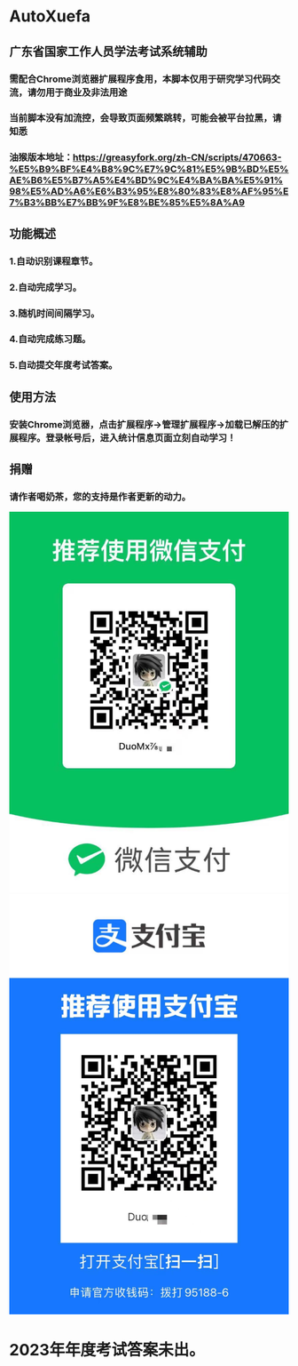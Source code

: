 # AutoXuefa
## 广东省国家工作人员学法考试系统辅助

### 需配合Chrome浏览器扩展程序食用，本脚本仅用于研究学习代码交流，请勿用于商业及非法用途 
### 当前脚本没有加流控，会导致页面频繁跳转，可能会被平台拉黑，请知悉

### 油猴版本地址：https://greasyfork.org/zh-CN/scripts/470663-%E5%B9%BF%E4%B8%9C%E7%9C%81%E5%9B%BD%E5%AE%B6%E5%B7%A5%E4%BD%9C%E4%BA%BA%E5%91%98%E5%AD%A6%E6%B3%95%E8%80%83%E8%AF%95%E7%B3%BB%E7%BB%9F%E8%BE%85%E5%8A%A9 

## 功能概述
### 1.自动识别课程章节。
### 2.自动完成学习。
### 3.随机时间间隔学习。
### 4.自动完成练习题。
### 5.自动提交年度考试答案。

## 使用方法
### 安装Chrome浏览器，点击扩展程序->管理扩展程序->加载已解压的扩展程序。登录帐号后，进入统计信息页面立刻自动学习！

## 捐赠
### 请作者喝奶茶，您的支持是作者更新的动力。

![](https://github.com/DuoMx/AutoXuefa/blob/main/Image/wechat.jpg)
![](https://github.com/DuoMx/AutoXuefa/blob/main/Image/ali.jpg)

# 2023年年度考试答案未出。
